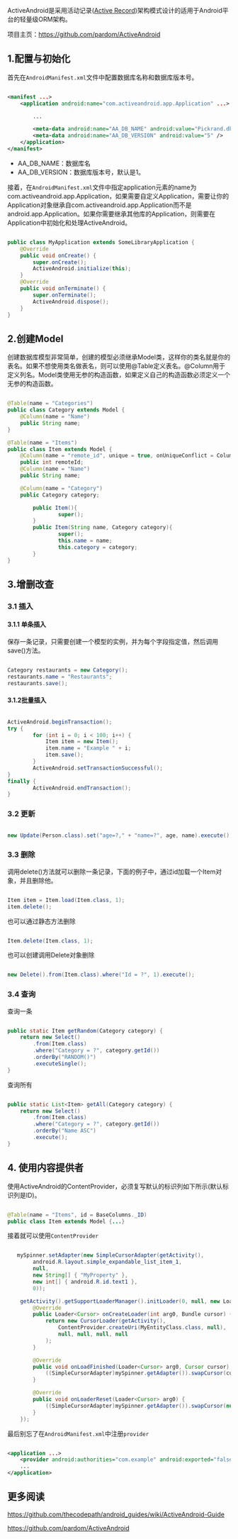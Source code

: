 

ActiveAndroid是采用活动记录([Active Record](http://zh.wikipedia.org/wiki/Active_Record))架构模式设计的适用于Android平台的轻量级ORM架构。


项目主页：https://github.com/pardom/ActiveAndroid


## 1.配置与初始化


首先在`AndroidManifest.xml`文件中配置数据库名称和数据库版本号。


```xml

<manifest ...>
    <application android:name="com.activeandroid.app.Application" ...>

        ...

        <meta-data android:name="AA_DB_NAME" android:value="Pickrand.db" />
        <meta-data android:name="AA_DB_VERSION" android:value="5" />
    </application>
</manifest>

```

* AA_DB_NAME：数据库名
* AA_DB_VERSION：数据库版本号，默认是1。

接着，在`AndroidManifest.xml`文件中指定application元素的name为com.activeandroid.app.Application，如果需要自定义Application，需要让你的Application对象继承自com.activeandroid.app.Application而不是android.app.Application。如果你需要继承其他库的Application，则需要在Application中初始化和处理ActiveAndroid。

```java

public class MyApplication extends SomeLibraryApplication {
    @Override
    public void onCreate() {
        super.onCreate();
        ActiveAndroid.initialize(this);
    }
    @Override
    public void onTerminate() {
        super.onTerminate();
        ActiveAndroid.dispose();
    }
}

```

## 2.创建Model

创建数据库模型非常简单，创建的模型必须继承Model类，这样你的类名就是你的表名。如果不想使用类名做表名，则可以使用@Table定义表名。@Column用于定义列名。Model类使用无参的构造函数，如果定义自己的构造函数必须定义一个无参的构造函数。

```java

@Table(name = "Categories")
public class Category extends Model { 
    @Column(name = "Name")
    public String name;
}

@Table(name = "Items")
public class Item extends Model {
    @Column(name = "remote_id", unique = true, onUniqueConflict = Column.ConflictAction.REPLACE)
    public int remoteId;
    @Column(name = "Name")
    public String name;

    @Column(name = "Category")
    public Category category;

        public Item(){
                super();
        }
        public Item(String name, Category category){
                super();
                this.name = name;
                this.category = category;
        }
}

```


## 3.增删改查


### 3.1 插入

#### 3.1.1 单条插入

 保存一条记录，只需要创建一个模型的实例，并为每个字段指定值，然后调用save()方法。

```java

Category restaurants = new Category();
restaurants.name = "Restaurants";
restaurants.save();

```

#### 3.1.2批量插入

```java

ActiveAndroid.beginTransaction();
try {
        for (int i = 0; i < 100; i++) {
            Item item = new Item();
            item.name = "Example " + i;
            item.save();
        }
        ActiveAndroid.setTransactionSuccessful();
}
finally {
        ActiveAndroid.endTransaction();
}

```

### 3.2 更新

```java

new Update(Person.class).set("age=?," + "name=?", age, name).execute();

```

### 3.3 删除

调用delete()方法就可以删除一条记录，下面的例子中，通过id加载一个Item对象，并且删除他。

```java

Item item = Item.load(Item.class, 1);
item.delete();

```

也可以通过静态方法删除

```java

Item.delete(Item.class, 1);

```

也可以创建调用Delete对象删除


```java

new Delete().from(Item.class).where("Id = ?", 1).execute();

```

### 3.4 查询

查询一条

```java

public static Item getRandom(Category category) {
    return new Select()
        .from(Item.class)
        .where("Category = ?", category.getId())
        .orderBy("RANDOM()")
        .executeSingle();
}

```

查询所有


```java

public static List<Item> getAll(Category category) {
    return new Select()
        .from(Item.class)
        .where("Category = ?", category.getId())
        .orderBy("Name ASC")
        .execute();
}


```


## 4. 使用内容提供者

使用ActiveAndroid的ContentProvider，必须复写默认的标识列如下所示(默认标识列是ID)。


```java

@Table(name = "Items", id = BaseColumns._ID)
public class Item extends Model {...}

```

接着就可以使用`ContentProvider`

```java

   mySpinner.setAdapter(new SimpleCursorAdapter(getActivity(),
        android.R.layout.simple_expandable_list_item_1,
        null,
        new String[] { "MyProperty" },
        new int[] { android.R.id.text1 },
        0));

    getActivity().getSupportLoaderManager().initLoader(0, null, new LoaderCallbacks<Cursor>() {
        @Override
        public Loader<Cursor> onCreateLoader(int arg0, Bundle cursor) {
            return new CursorLoader(getActivity(),
                ContentProvider.createUri(MyEntityClass.class, null),
                null, null, null, null
            );
        }

        @Override
        public void onLoadFinished(Loader<Cursor> arg0, Cursor cursor) {
            ((SimpleCursorAdapter)mySpinner.getAdapter()).swapCursor(cursor);
        }

        @Override
        public void onLoaderReset(Loader<Cursor> arg0) {
            ((SimpleCursorAdapter)mySpinner.getAdapter()).swapCursor(null);
        }
    });

```

最后别忘了在`AndroidManifest.xml`中注册`provider`

```xml

<application ...>
    <provider android:authorities="com.example" android:exported="false" android:name="com.activeandroid.content.ContentProvider" />
    ...
</application>

```



## 更多阅读

<https://github.com/thecodepath/android_guides/wiki/ActiveAndroid-Guide>

<https://github.com/pardom/ActiveAndroid>